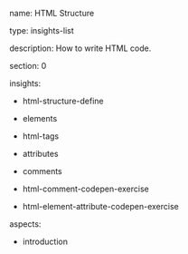 name: HTML Structure

type: insights-list

description: How to write HTML code.

section: 0

insights:
  - html-structure-define
  - elements
  - html-tags
  - attributes
  - comments

  - html-comment-codepen-exercise
  - html-element-attribute-codepen-exercise

aspects:
  - introduction
